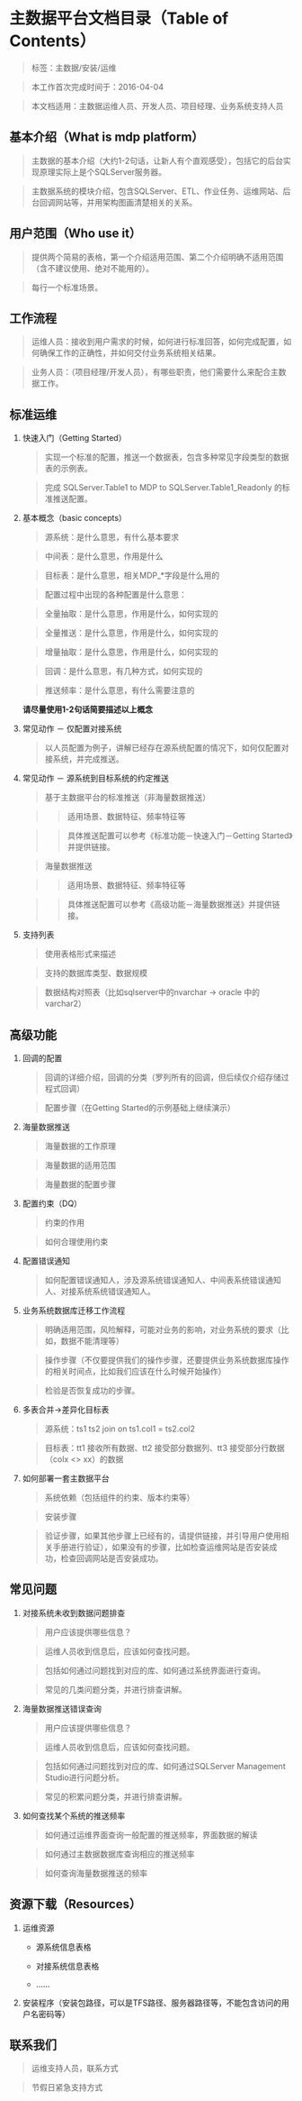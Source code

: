 主数据平台文档目录（Table of Contents）
===================================

> 标签：主数据/安装/运维

> 本工作首次完成时间于：2016-04-04

> 本文档适用：主数据运维人员、开发人员、项目经理、业务系统支持人员

基本介绍（What is mdp platform）
----------------------------

> 主数据的基本介绍（大约1-2句话，让新人有个直观感受），包括它的后台实现原理实际上是个SQLServer服务器。

> 主数据系统的模块介绍，包含SQLServer、ETL、作业任务、运维网站、后台回调网站等，并用架构图画清楚相关的关系。

用户范围（Who use it）
---------------------

> 提供两个简易的表格，第一个介绍适用范围、第二个介绍明确不适用范围（含不建议使用、绝对不能用的）。

> 每行一个标准场景。

工作流程
-------

> 运维人员：接收到用户需求的时候，如何进行标准回答，如何完成配置，如何确保工作的正确性，并如何交付业务系统相关结果。

> 业务人员：（项目经理/开发人员），有哪些职责，他们需要什么来配合主数据工作。

标准运维
-------

1. 快速入门（Getting Started）

    > 实现一个标准的配置，推送一个数据表，包含多种常见字段类型的数据表的示例表。
    
    > 完成 SQLServer.Table1 to MDP to SQLServer.Table1_Readonly 的标准推送配置。

2. 基本概念（basic concepts）

    > 源系统：是什么意思，有什么基本要求
    
    > 中间表：是什么意思，作用是什么
    
    > 目标表：是什么意思，相关MDP_*字段是什么用的
    
    > 配置过程中出现的各种配置是什么意思：
    
    > 全量抽取：是什么意思，作用是什么，如何实现的
    
    > 全量推送：是什么意思，作用是什么，如何实现的
    
    > 增量抽取：是什么意思，作用是什么，如何实现的
    
    > 回调：是什么意思，有几种方式，如何实现的
    
    > 推送频率：是什么意思，有什么需要注意的
     
    **请尽量使用1-2句话简要描述以上概念**
    
3. 常见动作 － 仅配置对接系统

    > 以人员配置为例子，讲解已经存在源系统配置的情况下，如何仅配置对接系统，并完成推送。

4. 常见动作 － 源系统到目标系统的约定推送

    > 基于主数据平台的标准推送（非海量数据推送）
    
    >   > 适用场景、数据特征、频率特征等
    
    >   > 具体推送配置可以参考《标准功能－快速入门－Getting Started》并提供链接。
    
    > 海量数据推送
    
    >   > 适用场景、数据特征、频率特征等
    
    >   > 具体推送配置可以参考《高级功能－海量数据推送》并提供链接。
    
5. 支持列表

    > 使用表格形式来描述
    
    > 支持的数据库类型、数据规模
    
    > 数据结构对照表（比如sqlserver中的nvarchar -> oracle 中的varchar2）

高级功能
-------

1. 回调的配置

    > 回调的详细介绍，回调的分类（罗列所有的回调，但后续仅介绍存储过程式回调）
    
    > 配置步骤（在Getting Started的示例基础上继续演示）

2. 海量数据推送

    > 海量数据的工作原理
    
    > 海量数据的适用范围
    
    > 海量数据的配置步骤
   
3. 配置约束（DQ）

    > 约束的作用
    
    > 如何合理使用约束
    
4. 配置错误通知

    > 如何配置错误通知人，涉及源系统错误通知人、中间表系统错误通知人、对接系统系统错误通知人。

5. 业务系统数据库迁移工作流程

    > 明确适用范围，风险解释，可能对业务的影响，对业务系统的要求（比如，数据不能清理等）
    
    > 操作步骤（不仅要提供我们的操作步骤，还要提供业务系统数据库操作的相关时间点，比如我们应该在什么时候开始操作）
    
    > 检验是否恢复成功的步骤。

6. 多表合并->差异化目标表

    > 源系统：ts1 ts2 join on ts1.col1 = ts2.col2
    
    > 目标表：tt1 接收所有数据、tt2 接受部分数据列、tt3 接受部分行数据（colx <> xx）的数据

7. 如何部署一套主数据平台

    > 系统依赖（包括组件的约束、版本约束等）
    
    > 安装步骤
    
    > 验证步骤，如果其他步骤上已经有的，请提供链接，并引导用户使用相关手册进行验证），如果没有的步骤，比如检查运维网站是否安装成功，检查回调网站是否安装成功。

常见问题
-------

1. 对接系统未收到数据问题排查

    > 用户应该提供哪些信息？
    
    > 运维人员收到信息后，应该如何查找问题。
    
    > 包括如何通过问题找到对应的库、如何通过系统界面进行查询。
    
    > 常见的几类问题分类，并进行排查讲解。

2. 海量数据推送错误查询

    > 用户应该提供哪些信息？
    
    > 运维人员收到信息后，应该如何查找问题。
    
    > 包括如何通过问题找到对应的库、如何通过SQLServer Management Studio进行问题分析。
    
    > 常见的积累问题分类，并进行排查讲解。
    
3. 如何查找某个系统的推送频率

    > 如何通过运维界面查询一般配置的推送频率，界面数据的解读
    
    > 如何通过主数据数据库查询相应的推送频率
    
    > 如何查询海量数据推送的频率

资源下载（Resources）
------------------

1. 运维资源
    
    - 源系统信息表格

    - 对接系统信息表格
    
    - ......

2. 安装程序（安装包路径，可以是TFS路径、服务器路径等，不能包含访问的用户名密码等）

联系我们
-------

> 运维支持人员，联系方式

> 节假日紧急支持方式
